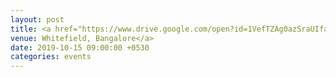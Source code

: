 ```yaml
---
layout: post
title: <a href="https://www.drive.google.com/open?id=1VefTZAg0azSraUIfaOgOajGY0cXVbWdz">CTM Batch 3 Outreach 
venue: Whitefield, Bangalore</a>
date: 2019-10-15 09:00:00 +0530
categories: events
---
```




